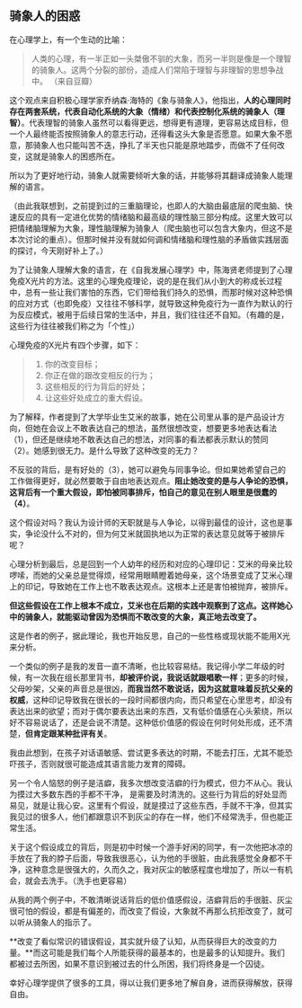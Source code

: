 ## 骑象人的困惑

在心理学上，有一个生动的比喻：

> 人类的心理，有一半正如一头桀傲不驯的大象，而另一半则是像是一个理智的骑象人。这两个分裂的部份，造成人们常陷于理智与非理智的思想争战中。 （来自豆瓣）

这个观点来自积极心理学家乔纳森·海特的《象与骑象人》，他指出，**人的心理同时存在两套系统，代表自动化系统的大象（情绪）和代表控制化系统的骑象人（理智）**。代表理智的骑象人虽然可以看得更远，想得更有道理，更容易达成目标，但一个人最终能否按照骑象人的意志行动，还得看这头大象是否愿意。如果大象不愿意，那骑象人也只能叫苦不迭，挣扎了半天也只能是原地踏步，而做不了任何改变，这就是骑象人的困惑所在。

所以为了更好地行动，骑象人就需要倾听大象的话，并能够将其翻译成骑象人能理解的语言。

（由此我联想到，之前提到过的三重脑理论，也即人的大脑由最底层的爬虫脑、快速反应的具有一定进化优势的情绪脑和最高级的理性脑三部分构成。这里大致可以把情绪脑理解为大象，理性脑理解为骑象人（爬虫脑也可以包含大象内，但这不是本次讨论的重点）。但那时候并没有就如何调和情绪脑和理性脑的矛盾做实践层面的探讨，今天刚好补上了。）

为了让骑象人理解大象的语言，在《自我发展心理学》中，陈海贤老师提到了心理免疫X光片的方法。这里的心理免疫理论，说的是在我们从小到大的称成长过程中，总有一些让我们害怕的东西，它们带给我们持久的恐惧，而那时候对这种恐惧的应对方式（也即免疫）又往往不够科学，就导致这种免疫行为一直作为默认的行为反应模式，被用于后续日常的生活中，并且，我们往往还不自知。（有趣的是，这些行为往往被我们称之为「个性」）

心理免疫的X光片有四个步骤，如下：

> 1. 你的改变目标； 
> 2. 你正在做的跟改变相反的行为；
> 3. 这些相反的行为背后的好处；    
> 4. 让这些好处成立的重大假设。

为了解释，作者提到了大学毕业生艾米的故事，她在公司里从事的是产品设计方向，但她在会议上不敢表达自己的想法，虽然很想改变，想要更多地表达看法（1），但还是继续地不敢表达自己的想法，对同事的看法都表示默认的赞同（2）。她感到很无力。是什么导致了这种改变的无力？

不反驳的背后，是有好处的（3），她可以避免与同事争论。但如果她希望自己的工作做得更好，就必然要敢于自由地表达观点。**阻止她改变的是与人争论的恐惧，这背后有一个重大假设，即怕被同事排斥，怕自己的意见在别人眼里是很蠢的（4）**。

这个假设对吗？我认为设计师的天职就是与人争论，以得到最佳的设计，这也是事实，争论没什么不对的，但为何艾米就固执地以为正常的表达意见就等于被排斥呢？

心理分析到最后，总是回到一个人幼年的经历和对应的心理印记：艾米的母亲比较啰嗦，而她的父亲总是觉得烦，经常用眼睛瞪着她母亲，这个场景变成了艾米心理上的印记，导致她在工作上也不敢表达观点。这根本上还是害怕被抛弃，被排斥。

**但这些假设在工作上根本不成立，艾米也在后期的实践中观察到了这点。这样她心中的骑象人，就能驱动曾因为恐惧而不敢改变的大象，真正地去改变了。**

这是作者的例子，据此理论，我也开始反思，自己的一些性格或现状能不能用X光来分析。

一个类似的例子是我的发音一直不清晰，也比较容易结。我记得小学二年级的时候，有一次我在组长那里背书，**却被评价说，我说话就跟唱歌一样**；更多的时候，父母吵架，父亲的声音总是很凶，**而我当然不敢说话，因为这就意味着反抗父亲的权威**，这种印记导致我在很长的一段时间都很内向，而只希望在心里思考，却没有表达出来的欲望；而对于偶尔要表达出来的东西，又有低价值感在心头萦绕，所以好不容易说话了，还是会说不清楚。这种低价值感的假设在何时何处形成，还不清楚，**但肯定跟某种批评有关**。

我由此想到，在孩子对话语敏感、尝试更多表达的时期，不能去打压，尤其不能恐吓孩子，否则就很可能造成其语言能力发育的障碍。

另一个令人恼怒的例子是洁癖，我多次想改变洁癖的行为模式，但力不从心。我认为摸过大多数东西的手都不干净， 是需要及时清洗的。这些行为背后的好处显而易见，就是让我心安。这里有个假设，就是摸过了这些东西，手就不干净，但其实我见过的很多人，他们都跟意识不到灰尘的存在一样，他们不经常洗手，但也能正常生活。

关于这个假设成立的背后，则是初中时候一个游手好闲的同学，有一次他把冰凉的手放在了我的脖子后面，导致我很恶心，认为他的手很脏，由此我感觉全身都不干净，这种意念是很强大的，久而久之，我对灰尘的敏感程度也增加了，所以一有机会，就会去洗手。（洗手也更容易）

从我的两个例子中，不敢清晰说话背后的低价值感假设，洁癖背后的手很脏、灰尘很可怕的假设，都是有偏差的，而改变了假设，大象就不再那么抗拒改变了，就可以听从骑象人的指示了。

**改变了看似常识的错误假设，其实就升级了认知，从而获得巨大的改变的力量。**而这可能是我们每个人所能获得的最基本的，也是最多的认知提升。我们都被过去所困，如果不意识到被过去的什么所困，我们将终身是一个囚徒。

幸好心理学提供了很多的工具，得以让我们更多地了解自身，进而获得解放，获得自由。